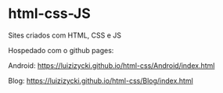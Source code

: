 # html-css-JS
Sites criados com HTML, CSS e JS

Hospedado com o github pages:

Android: https://luizizycki.github.io/html-css/Android/index.html

Blog: https://luizizycki.github.io/html-css/Blog/index.html
